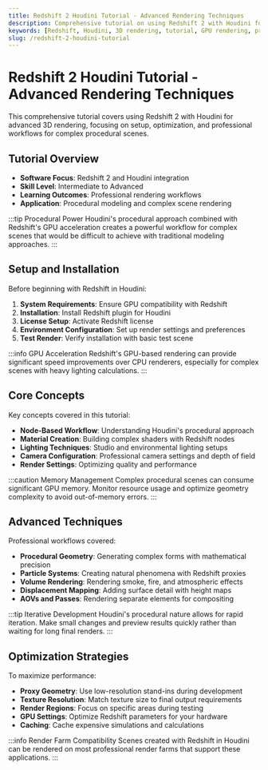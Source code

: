 ```yaml
---
title: Redshift 2 Houdini Tutorial - Advanced Rendering Techniques
description: Comprehensive tutorial on using Redshift 2 with Houdini for advanced 3D rendering, covering setup, optimization, and professional workflows.
keywords: [Redshift, Houdini, 3D rendering, tutorial, GPU rendering, procedural modeling]
slug: /redshift-2-houdini-tutorial
---
```


# Redshift 2 Houdini Tutorial - Advanced Rendering Techniques

This comprehensive tutorial covers using Redshift 2 with Houdini for advanced 3D rendering, focusing on setup, optimization, and professional workflows for complex procedural scenes.

## Tutorial Overview

- **Software Focus**: Redshift 2 and Houdini integration
- **Skill Level**: Intermediate to Advanced
- **Learning Outcomes**: Professional rendering workflows
- **Application**: Procedural modeling and complex scene rendering

:::tip Procedural Power
Houdini's procedural approach combined with Redshift's GPU acceleration creates a powerful workflow for complex scenes that would be difficult to achieve with traditional modeling approaches.
:::

## Setup and Installation

Before beginning with Redshift in Houdini:

1. **System Requirements**: Ensure GPU compatibility with Redshift
2. **Installation**: Install Redshift plugin for Houdini
3. **License Setup**: Activate Redshift license
4. **Environment Configuration**: Set up render settings and preferences
5. **Test Render**: Verify installation with basic test scene

:::info GPU Acceleration
Redshift's GPU-based rendering can provide significant speed improvements over CPU renderers, especially for complex scenes with heavy lighting calculations.
:::

## Core Concepts

Key concepts covered in this tutorial:

- **Node-Based Workflow**: Understanding Houdini's procedural approach
- **Material Creation**: Building complex shaders with Redshift nodes
- **Lighting Techniques**: Studio and environmental lighting setups
- **Camera Configuration**: Professional camera settings and depth of field
- **Render Settings**: Optimizing quality and performance

:::caution Memory Management
Complex procedural scenes can consume significant GPU memory. Monitor resource usage and optimize geometry complexity to avoid out-of-memory errors.
:::

## Advanced Techniques

Professional workflows covered:

- **Procedural Geometry**: Generating complex forms with mathematical precision
- **Particle Systems**: Creating natural phenomena with Redshift proxies
- **Volume Rendering**: Rendering smoke, fire, and atmospheric effects
- **Displacement Mapping**: Adding surface detail with height maps
- **AOVs and Passes**: Rendering separate elements for compositing

:::tip Iterative Development
Houdini's procedural nature allows for rapid iteration. Make small changes and preview results quickly rather than waiting for long final renders.
:::

## Optimization Strategies

To maximize performance:

- **Proxy Geometry**: Use low-resolution stand-ins during development
- **Texture Resolution**: Match texture size to final output requirements
- **Render Regions**: Focus on specific areas during testing
- **GPU Settings**: Optimize Redshift parameters for your hardware
- **Caching**: Cache expensive simulations and calculations

:::info Render Farm Compatibility
Scenes created with Redshift in Houdini can be rendered on most professional render farms that support these applications.
:::
